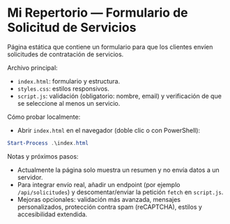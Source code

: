 # Mi Repertorio — Formulario de Solicitud de Servicios

Página estática que contiene un formulario para que los clientes envíen solicitudes de contratación de servicios.

Archivo principal:
- `index.html`: formulario y estructura.
- `styles.css`: estilos responsivos.
- `script.js`: validación (obligatorio: nombre, email) y verificación de que se seleccione al menos un servicio.

Cómo probar localmente:
- Abrir `index.html` en el navegador (doble clic o con PowerShell):

```powershell
Start-Process .\index.html
```

Notas y próximos pasos:
- Actualmente la página solo muestra un resumen y no envía datos a un servidor.
- Para integrar envío real, añadir un endpoint (por ejemplo `/api/solicitudes`) y descomentar/enviar la petición `fetch` en `script.js`.
- Mejoras opcionales: validación más avanzada, mensajes personalizados, protección contra spam (reCAPTCHA), estilos y accesibilidad extendida.
